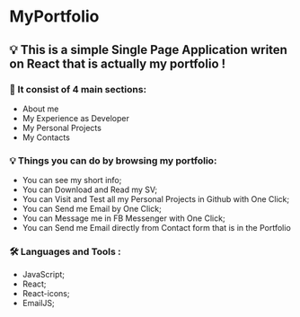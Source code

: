 # MyPortfolio
 
## :bulb: This is a simple Single Page Application writen on React that is actually my portfolio !

### :floppy_disk: It consist of 4 main sections:
- About me
- My Experience as Developer
- My Personal Projects
- My Contacts

### :bulb: Things you can do by browsing my portfolio:
- You can see my short info; 
- You can Download and Read my SV;
- You can Visit and Test all my Personal Projects in Github with One Click;
- You can Send me Email by One Click;
- You can Message me in FB Messenger with One Click;
- You can Send me Email directly from Contact form that is in the Portfolio

### :hammer_and_wrench: Languages and Tools :
- JavaScript;
- React;
- React-icons;
- EmailJS;
